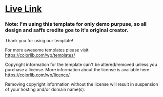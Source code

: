 # [Live Link](https://alfredgomes23.github.io/Demo-portfolio/)


### Note: I'm using this template for only demo purpuse, so all design and saffs credite gos to it's original creator.

Thank you for using our template!

For more awesome templates please visit https://colorlib.com/wp/templates/

Copyright information for the template can't be altered/removed unless you purchase a license.
More information about the license is available here: https://colorlib.com/wp/licence/

Removing copyright information without the license will result in suspension of your hosting and/or domain name(s).
